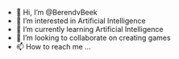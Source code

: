 - 👋 Hi, I’m @BerendvBeek
- 👀 I’m interested in Artificial Intelligence
- 🌱 I’m currently learning Artificial Intelligence
- 💞️ I’m looking to collaborate on creating games
- 📫 How to reach me ...

<!---
BerendvBeek/BerendvBeek is a ✨ special ✨ repository because its `README.md` (this file) appears on your GitHub profile.
You can click the Preview link to take a look at your changes.
--->
